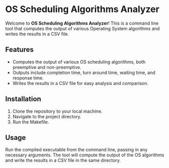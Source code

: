 # OS Scheduling Algorithms Analyzer

Welcome to **OS Scheduling Algorithms Analyzer**! This is a command line tool that computes the output of various Operating System algorithms and writes the results in a CSV file.

## Features

- Computes the output of various OS scheduling algorithms, both preemptive and non-preemptive.
- Outputs include completion time, turn around time, waiting time, and response time.
- Writes the results in a CSV file for easy analysis and comparison.

## Installation

1. Clone the repository to your local machine.
2. Navigate to the project directory.
3. Run the Makefile.

## Usage

Run the compiled executable from the command line, passing in any necessary arguments. The tool will compute the output of the OS algorithms and write the results in a CSV file in the same directory.
